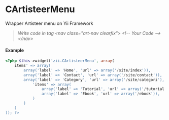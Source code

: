 CArtisteerMenu
==============

Wrapper Artisteer menu on Yii Framework

> *Write code in tag &lt;nav class="art-nav clearfix"&gt;  &lt;!-- Your Code --&gt;  &lt;/nav&gt;*

#### Example
```php
<?php $this->widget('zii.CArtisteerMenu', array(
	items' => array(
		array('label' => 'Home', 'url' => array('/site/index')),
		array('label' => 'Contact', 'url' => array('/site/contact')),
		array('label' => 'Category', 'url' => array('/site/categori'),
			'items' => array(
				array('label' => 'Tutorial', 'url' => array('/tutorial')),
				array('label' => 'Ebook', 'url' => array('/ebook')),
			)
		)
	)
)); ?>
```